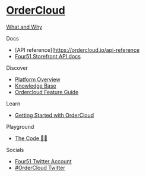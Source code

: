 # [OrderCloud]()

[What and Why]()

Docs
 - [API reference](https://ordercloud.io/api-reference
 - [Four51 Storefront API docs](https://four51.github.io/#/api)

Discover
 - [Platform Overview](https://ordercloud.io/discover/platform-overview)
 - [Knowledge Base](https://ordercloud.io/knowledge-base)
 - [Ordercloud Feature Guide](https://www.sitecore.com/resources/index/guide/ordercloud-feature-guide)

Learn

 - [Getting Started with OrderCloud](https://ordercloud.io/getting-started/intro-to-ordercloud)

Playground

 - [The Code 👩‍💻](https://github.com/ordercloud-api)
 
Socials

 - [Four51 Twitter Account](https://twitter.com/Four51ecommerce)
 - [#OrderCloud Twitter](https://twitter.com/search?q=%23ordercloud&src=typed_query&f=live)